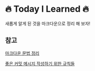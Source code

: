 # 🔥 Today I Learned 🔥
새롭게 알게 된 것을 마크다운으로 정리 해 보자!

## 참고
[마크다운 문법 정리](https://heropy.blog/2017/09/30/markdown/)

[좋은 커밋 메시지 작성하기 위한 규칙들](https://beomseok95.tistory.com/328)
